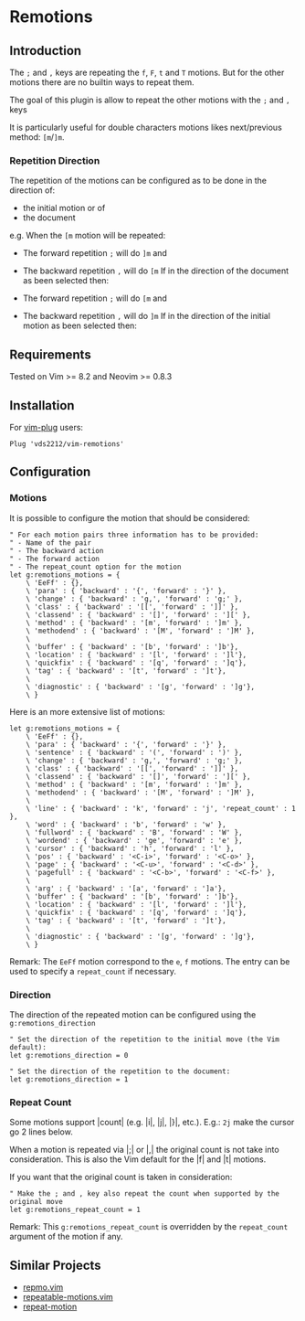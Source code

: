 # Remotions

## Introduction

The `;` and `,` keys are repeating the `f`, `F`, `t` and `T` motions.
But for the other motions there are no builtin ways to repeat them. 

The goal of this plugin is allow to repeat the other motions with the `;` and `,` keys

It is particularly useful for double characters motions likes next/previous method: `[m`/`]m`.

### Repetition Direction

The repetition of the motions can be configured as to be done in the direction of:
- the initial motion or of
- the document

e.g. When the `[m` motion will be repeated:

- The forward repetition `;` will do `]m` and
- The backward repetition `,` will do `[m`
If in the direction of the document as been selected then:

- The forward repetition `;` will do `[m` and
- The backward repetition `,` will do `]m`
If in the direction of the initial motion as been selected then:


## Requirements

Tested on Vim >= 8.2 and Neovim >= 0.8.3


## Installation

For [vim-plug](https://github.com/junegunn/vim-plug) users:
```vim
Plug 'vds2212/vim-remotions'
```

## Configuration

### Motions

It is possible to configure the motion that should be considered:

```vim
" For each motion pairs three information has to be provided:
" - Name of the pair
" - The backward action
" - The forward action
" - The repeat_count option for the motion
let g:remotions_motions = {
    \ 'EeFf' : {},
    \ 'para' : { 'backward' : '{', 'forward' : '}' },
    \ 'change' : { 'backward' : 'g,', 'forward' : 'g;' },
    \ 'class' : { 'backward' : '[[', 'forward' : ']]' },
    \ 'classend' : { 'backward' : '[]', 'forward' : '][' },
    \ 'method' : { 'backward' : '[m', 'forward' : ']m' },
    \ 'methodend' : { 'backward' : '[M', 'forward' : ']M' },
    \
    \ 'buffer' : { 'backward' : '[b', 'forward' : ']b'},
    \ 'location' : { 'backward' : '[l', 'forward' : ']l'},
    \ 'quickfix' : { 'backward' : '[q', 'forward' : ']q'},
    \ 'tag' : { 'backward' : '[t', 'forward' : ']t'},
    \
    \ 'diagnostic' : { 'backward' : '[g', 'forward' : ']g'},
    \ }
```

Here is an more extensive list of motions:
```vim
let g:remotions_motions = {
    \ 'EeFf' : {},
    \ 'para' : { 'backward' : '{', 'forward' : '}' },
    \ 'sentence' : { 'backward' : '(', 'forward' : ')' },
    \ 'change' : { 'backward' : 'g,', 'forward' : 'g;' },
    \ 'class' : { 'backward' : '[[', 'forward' : ']]' },
    \ 'classend' : { 'backward' : '[]', 'forward' : '][' },
    \ 'method' : { 'backward' : '[m', 'forward' : ']m' },
    \ 'methodend' : { 'backward' : '[M', 'forward' : ']M' },
    \
    \ 'line' : { 'backward' : 'k', 'forward' : 'j', 'repeat_count' : 1 },
    \ 'word' : { 'backward' : 'b', 'forward' : 'w' },
    \ 'fullword' : { 'backward' : 'B', 'forward' : 'W' },
    \ 'wordend' : { 'backward' : 'ge', 'forward' : 'e' },
    \ 'cursor' : { 'backward' : 'h', 'forward' : 'l' },
    \ 'pos' : { 'backward' : '<C-i>', 'forward' : '<C-o>' },
    \ 'page' : { 'backward' : '<C-u>', 'forward' : '<C-d>' },
    \ 'pagefull' : { 'backward' : '<C-b>', 'forward' : '<C-f>' },
    \
    \ 'arg' : { 'backward' : '[a', 'forward' : ']a'},
    \ 'buffer' : { 'backward' : '[b', 'forward' : ']b'},
    \ 'location' : { 'backward' : '[l', 'forward' : ']l'},
    \ 'quickfix' : { 'backward' : '[q', 'forward' : ']q'},
    \ 'tag' : { 'backward' : '[t', 'forward' : ']t'},
    \
    \ 'diagnostic' : { 'backward' : '[g', 'forward' : ']g'},
    \ }
```

Remark: The `EeFf` motion correspond to the `e`, `f` motions.
The entry can be used to specify a `repeat_count` if necessary.

### Direction

The direction of the repeated motion can be configured using the `g:remotions_direction`
```vim
" Set the direction of the repetition to the initial move (the Vim default):
let g:remotions_direction = 0
```

```vim
" Set the direction of the repetition to the document:
let g:remotions_direction = 1
```

### Repeat Count

Some motions support |count| (e.g. |i|, |j|, |}|, etc.). E.g.: `2j` make the cursor go 2 lines below.

When a motion is repeated via |;| or |,| the original count is not take into consideration.
This is also the Vim default for the |f| and |t| motions.

If you want that the original count is taken in consideration:
```
" Make the ; and , key also repeat the count when supported by the original move
let g:remotions_repeat_count = 1
```
Remark: This `g:remotions_repeat_count` is overridden by the `repeat_count` argument of the motion if any.

## Similar Projects

- [repmo.vim](https://www.vim.org/scripts/script.php?script_id=2174)
- [repeatable-motions.vim](https://www.vim.org/scripts/script.php?script_id=4914)
- [repeat-motion](https://www.vim.org/scripts/script.php?script_id=3665)

